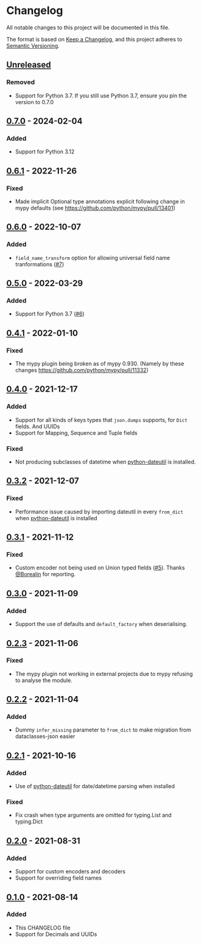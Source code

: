 # Changelog
All notable changes to this project will be documented in this file.

The format is based on [Keep a Changelog](https://keepachangelog.com/en/1.0.0/),
and this project adheres to [Semantic Versioning](https://semver.org/spec/v2.0.0.html).

## [Unreleased]
### Removed
- Support for Python 3.7. If you still use Python 3.7, ensure you pin the
  version to 0.7.0

## [0.7.0] - 2024-02-04
### Added
- Support for Python 3.12

## [0.6.1] - 2022-11-26
### Fixed
- Made implicit Optional type annotations explicit following change in
  mypy defaults (see <https://github.com/python/mypy/pull/13401>)

## [0.6.0] - 2022-10-07
### Added
- `field_name_transform` option for allowing universal field name
  tranformations ([#7][#7])

## [0.5.0] - 2022-03-29
### Added
- Support for Python 3.7 ([#6][#6])

## [0.4.1] - 2022-01-10
### Fixed
- The mypy plugin being broken as of mypy 0.930.
  (Namely by these changes <https://github.com/python/mypy/pull/11332>)

## [0.4.0] - 2021-12-17
### Added
- Support for all kinds of keys types that `json.dumps` supports, for `Dict`
  fields. And UUIDs
- Support for Mapping, Sequence and Tuple fields
### Fixed
- Not producing subclasses of datetime when [python-dateutil] is installed.

## [0.3.2] - 2021-12-07
### Fixed
- Performance issue caused by importing dateutil in every `from_dict`
  when [python-dateutil] is installed

## [0.3.1] - 2021-11-12
### Fixed
- Custom encoder not being used on Union typed fields ([#5][#5]).
  Thanks [@Borealin][user-Borealin] for reporting.

## [0.3.0] - 2021-11-09
### Added
- Support the use of defaults and `default_factory` when deserialising.

## [0.2.3] - 2021-11-06
### Fixed
- The mypy plugin not working in external projects due to mypy refusing
  to analyse the module.

## [0.2.2] - 2021-11-04
### Added
- Dummy `infer_missing` parameter to `from_dict` to make migration from
  dataclasses-json easier

## [0.2.1] - 2021-10-16
### Added
- Use of [python-dateutil] for date/datetime parsing when installed
### Fixed
- Fix crash when type arguments are omitted for typing.List and typing.Dict

[python-dateutil]: https://github.com/dateutil/dateutil

## [0.2.0] - 2021-08-31
### Added
- Support for custom encoders and decoders
- Support for overriding field names

## [0.1.0] - 2021-08-14
### Added
- This CHANGELOG file
- Support for Decimals and UUIDs

<!-- VERSION LINKS START -->
[Unreleased]: https://github.com/cakemanny/fastclasses-json/compare/v0.7.0...HEAD
[0.7.0]: https://github.com/cakemanny/fastclasses-json/compare/v0.6.1...v0.7.0
[0.6.1]: https://github.com/cakemanny/fastclasses-json/compare/v0.6.0...v0.6.1
[0.6.0]: https://github.com/cakemanny/fastclasses-json/compare/v0.5.0...v0.6.0
[0.5.0]: https://github.com/cakemanny/fastclasses-json/compare/v0.4.1...v0.5.0
[0.4.1]: https://github.com/cakemanny/fastclasses-json/compare/v0.4.0...v0.4.1
[0.4.0]: https://github.com/cakemanny/fastclasses-json/compare/v0.3.2...v0.4.0
[0.3.2]: https://github.com/cakemanny/fastclasses-json/compare/v0.3.1...v0.3.2
[0.3.1]: https://github.com/cakemanny/fastclasses-json/compare/v0.3.0...v0.3.1
[0.3.0]: https://github.com/cakemanny/fastclasses-json/compare/v0.2.3...v0.3.0
[0.2.3]: https://github.com/cakemanny/fastclasses-json/compare/v0.2.2...v0.2.3
[0.2.2]: https://github.com/cakemanny/fastclasses-json/compare/v0.2.1...v0.2.2
[0.2.1]: https://github.com/cakemanny/fastclasses-json/compare/v0.2.0...v0.2.1
[0.2.0]: https://github.com/cakemanny/fastclasses-json/compare/v0.1.0...v0.2.0
[0.1.0]: https://github.com/cakemanny/fastclasses-json/releases/tag/v0.1.0
<!-- VERSION LINKS END -->
[user-Borealin]: https://github.com/Borealin
[#5]: https://github.com/cakemanny/fastclasses-json/issues/5
[#6]: https://github.com/cakemanny/fastclasses-json/issues/6
[#7]: https://github.com/cakemanny/fastclasses-json/issues/7
